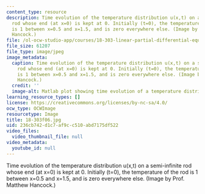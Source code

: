 ```yaml
---
content_type: resource
description: Time evolution of the temperature distribution u(x,t) on a semi-infinite
  rod whose end (at x=0) is kept at 0. Initially (t=0), the temperature of the rod
  is 1 between x=0.5 and x=1.5, and is zero everywhere else. (Image by Prof. Matthew
  Hancock.)
file: /ol-ocw-studio-app/courses/18-303-linear-partial-differential-equations-fall-2006/236cb742d1c7af9cc510abd7175df522_18-303f06.jpg
file_size: 61207
file_type: image/jpeg
image_metadata:
  caption: Time evolution of the temperature distribution u(x,t) on a semi-infinite
    rod whose end (at x=0) is kept at 0. Initially (t=0), the temperature of the rod
    is 1 between x=0.5 and x=1.5, and is zero everywhere else. (Image by Dr. Matthew
    Hancock.)
  credit: ''
  image-alt: Matlab plot showing time evolution of a temperature distribution.
learning_resource_types: []
license: https://creativecommons.org/licenses/by-nc-sa/4.0/
ocw_type: OCWImage
resourcetype: Image
title: 18-303f06.jpg
uid: 236cb742-d1c7-af9c-c510-abd7175df522
video_files:
  video_thumbnail_file: null
video_metadata:
  youtube_id: null
---
```

Time evolution of the temperature distribution u(x,t) on a semi-infinite rod whose end (at x=0) is kept at 0. Initially (t=0), the temperature of the rod is 1 between x=0.5 and x=1.5, and is zero everywhere else. (Image by Prof. Matthew Hancock.)
